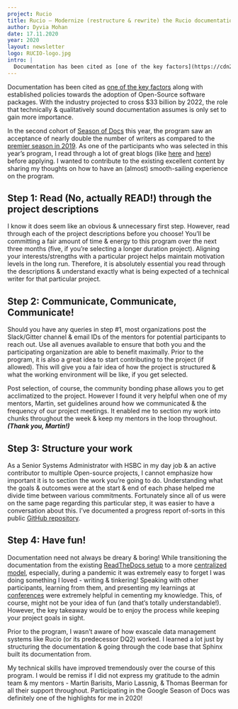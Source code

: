 ```yaml
---
project: Rucio
title: Rucio – Modernize (restructure & rewrite) the Rucio documentation
author: Dyvia Mohan
date: 17.11.2020
year: 2020
layout: newsletter
logo: RUCIO-logo.jpg
intro: |
  Documentation has been cited as [one of the key factors](https://cdn2.hubspot.net/hubfs/4008838/Resources/The-2019-Tidelift-managed-open-source-survey-results.pdf) along with established policies towards the adoption of Open-Source software packages. With the industry [projected to cross](https://www.cbinsights.com/research/report/future-open-source/) $33 billion by 2022, the role that technically & qualitatively sound documentation assumes is only set to gain more importance.
---
```


Documentation has been cited as [one of the key factors](https://cdn2.hubspot.net/hubfs/4008838/Resources/The-2019-Tidelift-managed-open-source-survey-results.pdf) along with established policies towards the adoption of Open-Source software packages. With the industry projected to cross $33 billion by 2022, the role that technically & qualitatively sound documentation assumes is only set to gain more importance.
  
In the second cohort of [Season of Docs](https://developers.google.com/season-of-docs/docs/participants) this year, the program saw an acceptance of nearly double the number of writers as compared to the [premier season in 2019](https://developers.google.com/season-of-docs/docs/2019/participants). As one of the participants who was selected in this year’s program, I read through a lot of great blogs (like [here](https://www.freecodecamp.org/news/cracking-google-season-of-docs-2020/) and [here](https://knoll-alex.github.io/pages/GSoD2019.html)) before applying. I wanted to contribute to the existing excellent content by sharing my thoughts on how to have an (almost) smooth-sailing experience on the program.

## Step 1: Read (No, actually READ!) through the project descriptions

I know it does seem like an obvious & unnecessary first step. However, read through each of the project descriptions before you choose! You’ll be committing a fair amount of time & energy to this program over the next three months (five, if you’re selecting a longer duration project). Aligning your interests/strengths with a particular project helps maintain motivation levels in the long run. Therefore, it is absolutely essential you read through the descriptions & understand exactly what is being expected of a technical writer for that particular project.

## Step 2: Communicate, Communicate, Communicate!

Should you have any queries in step #1, most organizations post the Slack/Gitter channel & email IDs of the mentors for potential participants to reach out. Use all avenues available to ensure that both you and the participating organization are able to benefit maximally. Prior to the program, it is also a great idea to start contributing to the project (if allowed). This will give you a fair idea of how the project is structured & what the working environment will be like, if you get selected. 

Post selection, of course, the community bonding phase allows you to get acclimatized to the project. However I found it very helpful when one of my mentors, Martin, set guidelines around how we communicated & the frequency of our project meetings. It enabled me to section my work into chunks throughout the week & keep my mentors in the loop throughout. ***(Thank you, Martin!)***

## Step 3: Structure your work

As a Senior Systems Administrator with HSBC in my day job & an active contributor to multiple Open-source projects, I cannot emphasize how important it is to section the work you’re going to do. Understanding what the goals & outcomes were at the start & end of each phase helped me divide time between various commitments. Fortunately since all of us were on the same page regarding this particular step, it was easier to have a conversation about this. I’ve documented a progress report of-sorts in this public [GitHub repository](https://github.com/divya-mohan0209/Google-Season-of-Docs-2020).

## Step 4: Have fun!

Documentation need not always be dreary & boring! While transitioning the documentation from the existing [ReadTheDocs setup](https://rucio.readthedocs.io/) to a more [centralized model](http://rucio.cern.ch/documentation/), especially, during a pandemic it was extremely easy to forget I was doing something I loved - writing & tinkering! Speaking with other participants, learning from them, and presenting my learnings at [conferences](https://github.com/divya-mohan0209/talks) were extremely helpful in cementing my knowledge. This, of course, might not be your idea of fun (and that’s totally understandable!). However, the key takeaway would be to enjoy the process while keeping your project goals in sight. 

Prior to the program, I wasn’t aware of how exascale data management systems like Rucio (or its predecessor DQ2) worked. I learned a lot just by structuring the documentation & going through the code base that Sphinx built its documentation from. 

My technical skills have improved tremendously over the course of this program. I would be remiss if I did not express my gratitude to the admin team & my mentors - Martin Barisits, Mario Lassnig, & Thomas Beerman for all their support throughout. Participating in the Google Season of Docs was definitely one of the highlights for me in 2020!
